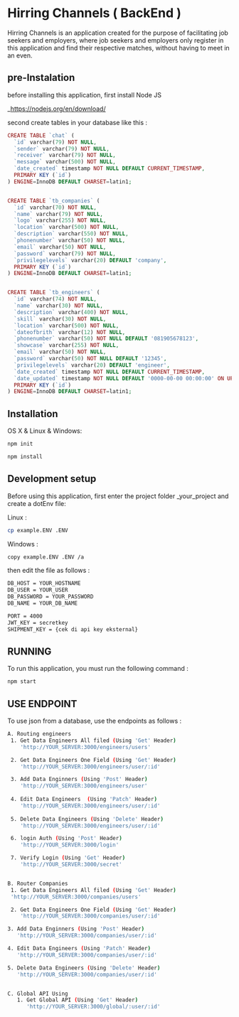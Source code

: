 # Hirring Channels ( BackEnd ) 

Hirring Channels is an application created for the purpose of facilitating job seekers and employers, where job seekers and employers only register in this application and find their respective matches, without having to meet in an even.


## pre-Instalation

before installing this application, first install Node JS

_https://nodejs.org/en/download/



second create tables in your database like this :
```PHP
CREATE TABLE `chat` (
  `id` varchar(79) NOT NULL,
  `sender` varchar(79) NOT NULL,
  `receiver` varchar(79) NOT NULL,
  `message` varchar(500) NOT NULL,
  `date_created` timestamp NOT NULL DEFAULT CURRENT_TIMESTAMP,
  PRIMARY KEY (`id`)
) ENGINE=InnoDB DEFAULT CHARSET=latin1;


CREATE TABLE `tb_companies` (
  `id` varchar(70) NOT NULL,
  `name` varchar(79) NOT NULL,
  `logo` varchar(255) NOT NULL,
  `location` varchar(500) NOT NULL,
  `description` varchar(550) NOT NULL,
  `phonenumber` varchar(50) NOT NULL,
  `email` varchar(50) NOT NULL,
  `password` varchar(79) NOT NULL,
  `privilegelevels` varchar(20) DEFAULT 'company',
  PRIMARY KEY (`id`)
) ENGINE=InnoDB DEFAULT CHARSET=latin1;


CREATE TABLE `tb_engineers` (
  `id` varchar(74) NOT NULL,
  `name` varchar(30) NOT NULL,
  `description` varchar(400) NOT NULL,
  `skill` varchar(30) NOT NULL,
  `location` varchar(500) NOT NULL,
  `dateofbrith` varchar(12) NOT NULL,
  `phonenumber` varchar(50) NOT NULL DEFAULT '081905678123',
  `showcase` varchar(255) NOT NULL,
  `email` varchar(50) NOT NULL,
  `password` varchar(50) NOT NULL DEFAULT '12345',
  `privilegelevels` varchar(20) DEFAULT 'engineer',
  `date_created` timestamp NOT NULL DEFAULT CURRENT_TIMESTAMP,
  `date_updated` timestamp NOT NULL DEFAULT '0000-00-00 00:00:00' ON UPDATE CURRENT_TIMESTAMP,
  PRIMARY KEY (`id`)
) ENGINE=InnoDB DEFAULT CHARSET=latin1;

```


## Installation

OS X & Linux & Windows:

```sh
npm init
```

```sh
npm install
```

## Development setup

Before using this application, first enter the project folder _your_project and create a dotEnv file:

Linux :
```sh
cp example.ENV .ENV
```

Windows :
```sh
copy example.ENV .ENV /a
```

then edit the file as follows :
```sh
DB_HOST = YOUR_HOSTNAME
DB_USER = YOUR_USER
DB_PASSWORD = YOUR_PASSWORD
DB_NAME = YOUR_DB_NAME

PORT = 4000
JWT_KEY = secretkey
SHIPMENT_KEY = {cek di api key eksternal}

```


## RUNNING

To run this application, you must run the following command :

```sh
npm start
```

## USE ENDPOINT

To use json from a database, use the endpoints as follows :

```sh
A. Routing engineers
 1. Get Data Engineers All filed (Using 'Get' Header)
    'http://YOUR_SERVER:3000/engineers/users'

 2. Get Data Engineers One Field (Using 'Get' Header)
    'http://YOUR_SERVER:3000/engineers/user/:id'

 3. Add Data Enginners (Using 'Post' Header)
    'http://YOUR_SERVER:3000/engineers/user'
  
 4. Edit Data Engineers  (Using 'Patch' Header)
    'http://YOUR_SERVER:3000/engineers/user/:id'
  
 5. Delete Data Engineers (Using 'Delete' Header)
    'http://YOUR_SERVER:3000/engineers/user/:id'

 6. login Auth (Using 'Post' Header)
    'http://YOUR_SERVER:3000/login'

 7. Verify Login (Using 'Get' Header)
    'http://YOUR_SERVER:3000/secret'


B. Router Companies
 1. Get Data Engineers All filed (Using 'Get' Header)
 'http://YOUR_SERVER:3000/companies/users'

 2. Get Data Engineers One Field (Using 'Get' Header)
    'http://YOUR_SERVER:3000/companies/user/:id'

3. Add Data Enginners (Using 'Post' Header)
   'http://YOUR_SERVER:3000/companies/user/:id'

4. Edit Data Engineers (Using 'Patch' Header)
   'http://YOUR_SERVER:3000/companies/user/:id'

5. Delete Data Engineers (Using 'Delete' Header)
   'http://YOUR_SERVER:3000/companies/user/:id'


C. Global API Using
   1. Get Global API (Using 'Get' Header)
      'http://YOUR_SERVER:3000/global/:user/:id'
  
```
